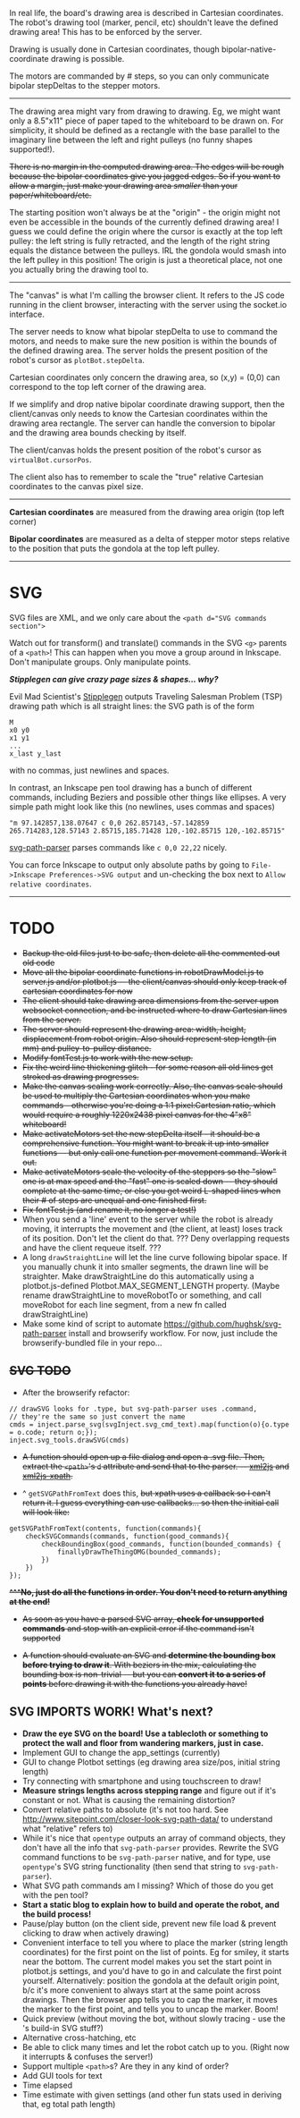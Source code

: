 In real life, the board's drawing area is described in Cartesian coordinates. The robot's drawing tool (marker, pencil, etc) shouldn't leave the defined drawing area! This has to be enforced by the server.

Drawing is usually done in Cartesian coordinates, though bipolar-native-coordinate drawing is possible.

The motors are commanded by # steps, so you can only communicate bipolar stepDeltas to the stepper motors.

***

The drawing area might vary from drawing to drawing. Eg, we might want only a 8.5"x11" piece of paper taped to the whiteboard to be drawn on. For simplicity, it should be defined as a rectangle with the base parallel to the imaginary line between the left and right pulleys (no funny shapes supported!).

~~There is no margin in the computed drawing area. The edges will be rough because the bipolar coordinates give you jagged edges. So if you want to allow a margin, just make your drawing area _smaller_ than your paper/whiteboard/etc.~~

The starting position won't always be at the "origin" - the origin might not even be accessible in the bounds of the currently defined drawing area! I guess we could define the origin where the cursor is exactly at the top left pulley: the left string is fully retracted, and the length of the right string equals the distance between the pulleys. IRL the gondola would smash into the left pulley in this position! The origin is just a theoretical place, not one you actually bring the drawing tool to.

***

The "canvas" is what I'm calling the browser client. It refers to the JS code running in the client browser, interacting with the server using the socket.io interface.

The server needs to know what bipolar stepDelta to use to command the motors, and needs to make sure the new position is within the bounds of the defined drawing area. The server holds the present position of the robot's cursor as `plotBot.stepDelta`.

Cartesian coordinates only concern the drawing area, so (x,y) = (0,0) can correspond to the top left corner of the drawing area.

If we simplify and drop native bipolar coordinate drawing support, then the client/canvas only needs to know the Cartesian coordinates within the drawing area rectangle. The server can handle the conversion to bipolar and the drawing area bounds checking by itself.

The client/canvas holds the present position of the robot's cursor as `virtualBot.cursorPos`.

The client also has to remember to scale the "true" relative Cartesian coordinates to the canvas pixel size.

***

**Cartesian coordinates** are measured from the drawing area origin (top left corner)

**Bipolar coordinates** are measured as a delta of stepper motor steps relative to the position that puts the gondola at the top left pulley.

***

# SVG

SVG files are XML, and we only care about the `<path d="SVG commands section">`

Watch out for transform() and translate() commands in the SVG `<g>` parents of a `<path>`! This can happen when you move a group around in Inkscape. Don't manipulate groups. Only manipulate points.

***Stipplegen can give crazy page sizes & shapes... why?***

Evil Mad Scientist's [Stipplegen](http://wiki.evilmadscientist.com/Stipplegen) outputs Traveling Salesman Problem (TSP) drawing path which is all straight lines: the SVG path is of the form

    M
    x0 y0
    x1 y1
    ...
    x_last y_last

with no commas, just newlines and spaces.

In contrast, an Inkscape pen tool drawing has a bunch of different commands, including Beziers and possible other things like ellipses. A very simple path might look like this (no newlines, uses commas and spaces)

```
"m 97.142857,138.07647 c 0,0 262.857143,-57.142859 265.714283,128.57143 2.85715,185.71428 120,-102.85715 120,-102.85715"
```

[svg-path-parser](https://github.com/hughsk/svg-path-parser) parses commands like `c 0,0 22,22` nicely.

You can force Inkscape to output only absolute paths by going to `File->Inkscape Preferences->SVG output` and un-checking the box next to `Allow relative coordinates`.


***

# TODO
* ~~Backup the old files just to be safe, then delete all the commented out old code~~
* ~~Move all the bipolar coordinate functions in robotDrawModel.js to server.js and/or plotbot.js -- the client/canvas should only keep track of cartesian coordinates for now~~
* ~~The client should take drawing area dimensions from the server upon websocket connection, and be instructed where to draw Cartesian lines from the server.~~
* ~~The server should represent the drawing area: width, height, displacement from robot origin. Also should represent step length (in mm) and pulley-to-pulley distance.~~
* ~~Modify fontTest.js to work with the new setup.~~
* ~~Fix the weird line thickening glitch - for some reason all old lines get stroked as drawing progresses.~~
* ~~Make the canvas scaling work correctly. Also, the canvas scale should be used to multiply the Cartesian coordinates when you make commands - otherwise you're doing a 1:1 pixel:Cartesian ratio, which would require a roughly 1220x2438 pixel canvas for the 4"x8" whiteboard!~~
* ~~Make activateMotors set the new stepDelta itself - it should be a comprehensive function. You might want to break it up into smaller functions -- but only call one function per movement command. Work it out.~~
* ~~Make activateMotors scale the velocity of the steppers so the "slow" one is at max speed and the "fast" one is scaled down -- they should complete at the same time, or else you get weird L-shaped lines when their # of steps are unequal and one finished first.~~
* ~~Fix fontTest.js (and rename it, no longer a test!)~~
* When you send a 'line' event to the server while the robot is already moving, it interrupts the movement and (the client, at least) loses track of its position. Don't let the client do that. ??? Deny overlapping requests and have the client requeue itself. ???
* A long `drawStraightLine` will let the line curve following bipolar space. If you manually chunk it into smaller segments, the drawn line will be straighter. Make drawStraightLine do this automatically using a plotbot.js-defined Plotbot.MAX_SEGMENT_LENGTH property. (Maybe rename drawStraightLine to moveRobotTo or something, and call moveRobot for each line segment, from a new fn called drawStraightLine)
* Make some kind of script to automate https://github.com/hughsk/svg-path-parser install and browserify workflow. For now, just include the browserify-bundled file in your repo...

## ~~SVG TODO~~
* After the browserify refactor:

```
// drawSVG looks for .type, but svg-path-parser uses .command,
// they're the same so just convert the name
cmds = inject.parse_svg(svgInject.svg_cmd_text).map(function(o){o.type = o.code; return o;});
inject.svg_tools.drawSVG(cmds)
```
* ~~A function should open up a file dialog and open a .svg file. Then, extract the `<path>`'s `d` attribute and send that to the parser. -- [xml2js](https://www.npmjs.com/package/xml2js) and [xml2js-xpath](https://www.npmjs.com/package/xml2js-xpath).~~

* ^ `getSVGPathFromText` does this, ~~but xpath uses a callback so I can't return it. I guess everything can use callbacks... so then the initial call will look like:~~

```
getSVGPathFromText(contents, function(commands){
    checkSVGCommands(commands, function(good_commands){
        checkBoundingBox(good_commands, function(bounded_commands) {
            finallyDrawTheThingOMG(bounded_commands);
        })
    })
});
```

~~**^^^No, just do all the functions in order. You don't need to return anything at the end!**~~

* ~~As soon as you have a parsed SVG array, **check for unsupported commands** and stop with an explicit error if the command isn't supported~~

* ~~A function should evaluate an SVG and **determine the bounding box before trying to draw it**. With beziers in the mix, calculating the bounding box is non-trivial -- but you can **convert it to a series of points** before drawing it with the functions you already have!~~

## SVG IMPORTS WORK! What's next?

* **Draw the eye SVG on the board! Use a tablecloth or something to protect the wall and floor from wandering markers, just in case.**
* Implement GUI to change the app_settings (currently)
* GUI to change Plotbot settings (eg drawing area size/pos, initial string length)
* Try connecting with smartphone and using touchscreen to draw!
* **Measure strings lengths across stepping range** and figure out if it's constant or not. What is causing the remaining distortion?
* Convert relative paths to absolute (it's not too hard. See http://www.sitepoint.com/closer-look-svg-path-data/ to understand what "relative" refers to)
* While it's nice that `opentype` outputs an array of command objects, they don't have all the info that `svg-path-parser` provides. Rewrite the SVG command functions to be `svg-path-parser` native, and for type, use `opentype`'s SVG string functionality (then send that string to `svg-path-parser`).
* What SVG path commands am I missing? Which of those do you get with the pen tool?
* **Start a static blog to explain how to build and operate the robot, and the build process!**
* Pause/play button (on the client side, prevent new file load & prevent clicking to draw when actively drawing)
* Convenient interface to tell you where to place the marker (string length coordinates) for the first point on the list of points. Eg for smiley, it starts near the bottom. The current model makes you set the start point in plotbot.js settings, and you'd have to go in and calculate the first point yourself. Alternatively: position the gondola at the default origin point, b/c it's more convenient to always start at the same point across drawings. Then the browser app tells you to cap the marker, it moves the marker to the first point, and tells you to uncap the marker. Boom!
* Quick preview (without moving the bot, without slowly tracing - use the <canvas>'s build-in SVG stuff?)
* Alternative cross-hatching, etc
* Be able to click many times and let the robot catch up to you. (Right now it interrupts & confuses the server!)
* Support multiple `<path>`s? Are they in any kind of order?
* Add GUI tools for text
* Time elapsed
* Time estimate with given settings (and other fun stats used in deriving that, eg total path length)
